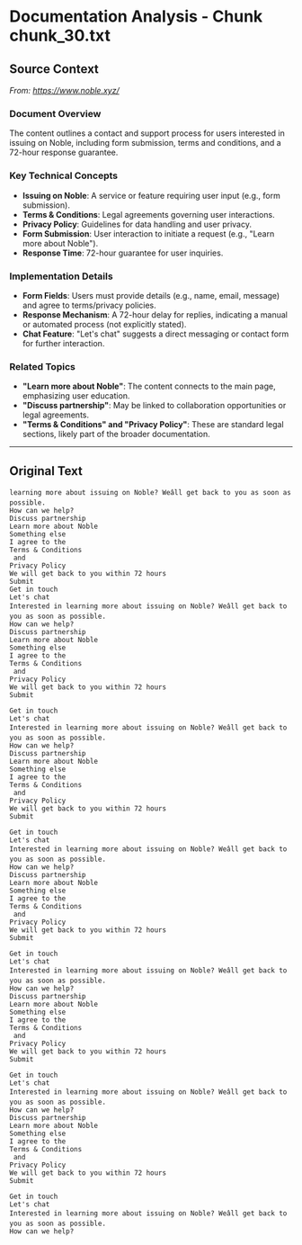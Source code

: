 # Documentation Analysis - Chunk chunk_30.txt

## Source Context
*From: https://www.noble.xyz/*

### Document Overview  
The content outlines a contact and support process for users interested in issuing on Noble, including form submission, terms and conditions, and a 72-hour response guarantee.  

### Key Technical Concepts  
- **Issuing on Noble**: A service or feature requiring user input (e.g., form submission).  
- **Terms & Conditions**: Legal agreements governing user interactions.  
- **Privacy Policy**: Guidelines for data handling and user privacy.  
- **Form Submission**: User interaction to initiate a request (e.g., "Learn more about Noble").  
- **Response Time**: 72-hour guarantee for user inquiries.  

### Implementation Details  
- **Form Fields**: Users must provide details (e.g., name, email, message) and agree to terms/privacy policies.  
- **Response Mechanism**: A 72-hour delay for replies, indicating a manual or automated process (not explicitly stated).  
- **Chat Feature**: "Let's chat" suggests a direct messaging or contact form for further interaction.  

### Related Topics  
- **"Learn more about Noble"**: The content connects to the main page, emphasizing user education.  
- **"Discuss partnership"**: May be linked to collaboration opportunities or legal agreements.  
- **"Terms & Conditions" and "Privacy Policy"**: These are standard legal sections, likely part of the broader documentation.

---

## Original Text
```
learning more about issuing on Noble? Weâll get back to you as soon as possible. 
How can we help?
Discuss partnership
Learn more about Noble
Something else
I agree to the
Terms & Conditions
 and 
Privacy Policy
We will get back to you within 72 hours
Submit
Get in touch
Let's chat
Interested in learning more about issuing on Noble? Weâll get back to you as soon as possible. 
How can we help?
Discuss partnership
Learn more about Noble
Something else
I agree to the
Terms & Conditions
 and 
Privacy Policy
We will get back to you within 72 hours
Submit

Get in touch
Let's chat
Interested in learning more about issuing on Noble? Weâll get back to you as soon as possible. 
How can we help?
Discuss partnership
Learn more about Noble
Something else
I agree to the
Terms & Conditions
 and 
Privacy Policy
We will get back to you within 72 hours
Submit

Get in touch
Let's chat
Interested in learning more about issuing on Noble? Weâll get back to you as soon as possible. 
How can we help?
Discuss partnership
Learn more about Noble
Something else
I agree to the
Terms & Conditions
 and 
Privacy Policy
We will get back to you within 72 hours
Submit

Get in touch
Let's chat
Interested in learning more about issuing on Noble? Weâll get back to you as soon as possible. 
How can we help?
Discuss partnership
Learn more about Noble
Something else
I agree to the
Terms & Conditions
 and 
Privacy Policy
We will get back to you within 72 hours
Submit

Get in touch
Let's chat
Interested in learning more about issuing on Noble? Weâll get back to you as soon as possible. 
How can we help?
Discuss partnership
Learn more about Noble
Something else
I agree to the
Terms & Conditions
 and 
Privacy Policy
We will get back to you within 72 hours
Submit

Get in touch
Let's chat
Interested in learning more about issuing on Noble? Weâll get back to you as soon as possible. 
How can we help?
```